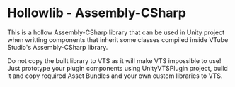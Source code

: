 # Hollowlib - Assembly-CSharp
This is a hollow Assembly-CSharp library that can be used in Unity project when writting components that inherit some classes compiled inside VTube Studio's Assembly-CSharp library.

Do not copy the built library to VTS as it will make VTS impossible to use! Just prototype your plugin components using UnityVTSPlugin project, build it and copy required Asset Bundles and your own custom libraries to VTS.
